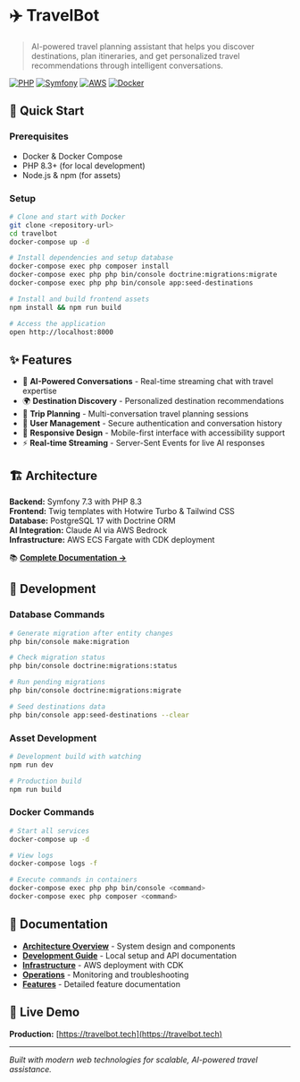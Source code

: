 # ✈️ TravelBot

> AI-powered travel planning assistant that helps you discover destinations, plan itineraries, and get personalized travel recommendations through intelligent conversations.

[![PHP](https://img.shields.io/badge/PHP-8.3-777BB4?style=flat&logo=php&logoColor=white)](https://php.net)
[![Symfony](https://img.shields.io/badge/Symfony-7.3-000000?style=flat&logo=symfony&logoColor=white)](https://symfony.com)
[![AWS](https://img.shields.io/badge/AWS-ECS-FF9900?style=flat&logo=amazon-aws&logoColor=white)](https://aws.amazon.com)
[![Docker](https://img.shields.io/badge/Docker-Ready-2496ED?style=flat&logo=docker&logoColor=white)](https://docker.com)

## 🚀 Quick Start

### Prerequisites
- Docker & Docker Compose
- PHP 8.3+ (for local development)
- Node.js & npm (for assets)

### Setup
```bash
# Clone and start with Docker
git clone <repository-url>
cd travelbot
docker-compose up -d

# Install dependencies and setup database
docker-compose exec php composer install
docker-compose exec php php bin/console doctrine:migrations:migrate
docker-compose exec php php bin/console app:seed-destinations

# Install and build frontend assets
npm install && npm run build

# Access the application
open http://localhost:8000
```

## ✨ Features

- 🤖 **AI-Powered Conversations** - Real-time streaming chat with travel expertise
- 🌍 **Destination Discovery** - Personalized destination recommendations
- 📝 **Trip Planning** - Multi-conversation travel planning sessions
- 🔐 **User Management** - Secure authentication and conversation history
- 📱 **Responsive Design** - Mobile-first interface with accessibility support
- ⚡ **Real-time Streaming** - Server-Sent Events for live AI responses

## 🏗️ Architecture

**Backend:** Symfony 7.3 with PHP 8.3  
**Frontend:** Twig templates with Hotwire Turbo & Tailwind CSS  
**Database:** PostgreSQL 17 with Doctrine ORM  
**AI Integration:** Claude AI via AWS Bedrock  
**Infrastructure:** AWS ECS Fargate with CDK deployment  

📚 **[Complete Documentation →](./docs/README.md)**

## 🔧 Development

### Database Commands
```bash
# Generate migration after entity changes
php bin/console make:migration

# Check migration status
php bin/console doctrine:migrations:status

# Run pending migrations
php bin/console doctrine:migrations:migrate

# Seed destinations data
php bin/console app:seed-destinations --clear
```

### Asset Development
```bash
# Development build with watching
npm run dev

# Production build
npm run build
```

### Docker Commands
```bash
# Start all services
docker-compose up -d

# View logs
docker-compose logs -f

# Execute commands in containers
docker-compose exec php php bin/console <command>
docker-compose exec php composer <command>
```

## 📖 Documentation

- **[Architecture Overview](./docs/architecture/README.md)** - System design and components
- **[Development Guide](./docs/development/README.md)** - Local setup and API documentation
- **[Infrastructure](./docs/infrastructure/README.md)** - AWS deployment with CDK
- **[Operations](./docs/operations/README.md)** - Monitoring and troubleshooting
- **[Features](./docs/features/README.md)** - Detailed feature documentation

## 🔗 Live Demo

**Production:** [https://travelbot.tech](https://travelbot.tech)

---

*Built with modern web technologies for scalable, AI-powered travel assistance.*
